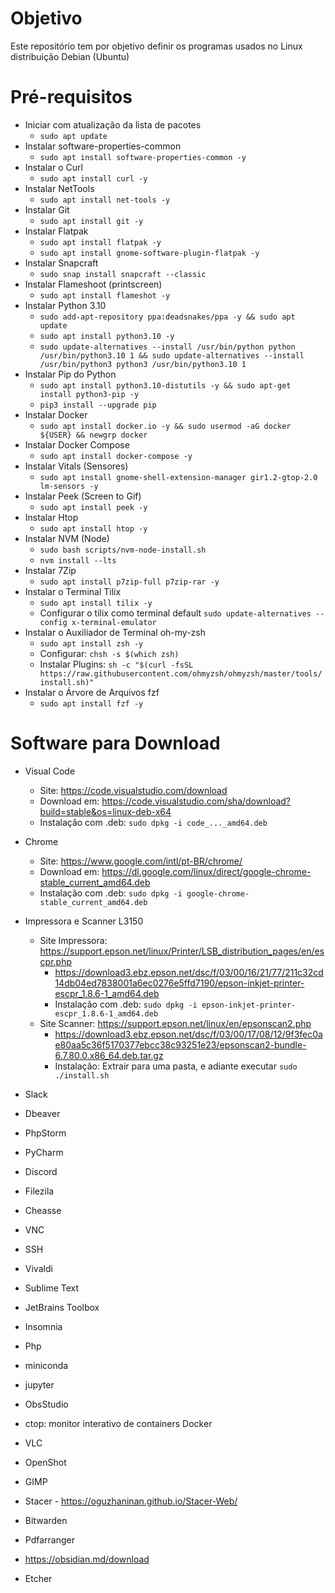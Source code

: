 # Objetivo
Este repositório tem por objetivo definir os programas usados no Linux distribuição Debian (Ubuntu)

# Pré-requisitos

- Iniciar com atualização da lista de pacotes
  - ```sudo apt update```
- Instalar software-properties-common
  - ```sudo apt install software-properties-common -y```
- Instalar o Curl
  - ```sudo apt install curl -y```
- Instalar NetTools
  - ```sudo apt install net-tools -y```
- Instalar Git
  - ```sudo apt install git -y```
- Instalar Flatpak
  - ```sudo apt install flatpak -y```
  - ```sudo apt install gnome-software-plugin-flatpak -y```
- Instalar Snapcraft
  - ```sudo snap install snapcraft --classic```
- Instalar Flameshoot (printscreen)
  - ```sudo apt install flameshot -y```
- Instalar Python 3.10
  - ```sudo add-apt-repository ppa:deadsnakes/ppa -y && sudo apt update```
  - ```sudo apt install python3.10 -y```
  - ```sudo update-alternatives --install /usr/bin/python python /usr/bin/python3.10 1 && sudo update-alternatives --install /usr/bin/python3 python3 /usr/bin/python3.10 1```
- Instalar Pip do Python
  - ```sudo apt install python3.10-distutils -y && sudo apt-get install python3-pip -y```
  - ```pip3 install --upgrade pip```
- Instalar Docker
  - ```sudo apt install docker.io -y && sudo usermod -aG docker ${USER} && newgrp docker```
- Instalar Docker Compose
  - ```sudo apt install docker-compose -y```
- Instalar Vitals (Sensores)
  - ```sudo apt install gnome-shell-extension-manager gir1.2-gtop-2.0 lm-sensors -y```
- Instalar Peek (Screen to Gif)
  - ```sudo apt install peek -y```
- Instalar Htop
  - ```sudo apt install htop -y```
- Instalar NVM (Node)
  - ```sudo bash scripts/nvm-node-install.sh```
  - ```nvm install --lts```
- Instalar 7Zip
  - ```sudo apt install p7zip-full p7zip-rar -y```
- Instalar o Terminal Tilix
  - ```sudo apt install tilix -y```
  - Configurar o tilix como terminal default ```sudo update-alternatives --config x-terminal-emulator```
- Instalar o Auxiliador de Terminal oh-my-zsh
  - ```sudo apt install zsh -y```
  - Configurar: ```chsh -s $(which zsh)```
  - Instalar Plugins: ```sh -c "$(curl -fsSL https://raw.githubusercontent.com/ohmyzsh/ohmyzsh/master/tools/install.sh)"```
- Instalar o Árvore de Arquivos fzf
  - ```sudo apt install fzf -y```






# Software para Download
- Visual Code
  - Site: https://code.visualstudio.com/download
  - Download em: https://code.visualstudio.com/sha/download?build=stable&os=linux-deb-x64
  - Instalação com .deb: ```sudo dpkg -i code_..._amd64.deb```
- Chrome
  - Site: https://www.google.com/intl/pt-BR/chrome/
  - Download em: https://dl.google.com/linux/direct/google-chrome-stable_current_amd64.deb
  - Instalação com .deb: ```sudo dpkg -i google-chrome-stable_current_amd64.deb```
- Impressora e Scanner L3150
  - Site Impressora: https://support.epson.net/linux/Printer/LSB_distribution_pages/en/escpr.php
    - https://download3.ebz.epson.net/dsc/f/03/00/16/21/77/211c32cd14db04ed7838001a6ec0276e5ffd7190/epson-inkjet-printer-escpr_1.8.6-1_amd64.deb
    - Instalação com .deb: ```sudo dpkg -i epson-inkjet-printer-escpr_1.8.6-1_amd64.deb```
  - Site Scanner: https://support.epson.net/linux/en/epsonscan2.php
    - https://download3.ebz.epson.net/dsc/f/03/00/17/08/12/9f3fec0ae80aa5c36f5170377ebcc38c93251e23/epsonscan2-bundle-6.7.80.0.x86_64.deb.tar.gz
    - Instalação: Extrair para uma pasta, e adiante executar ```sudo ./install.sh```


- Slack
- Dbeaver
- PhpStorm
- PyCharm
- Discord
- Filezila
- Cheasse
- VNC
- SSH
- Vivaldi
- Sublime Text
- JetBrains Toolbox
- Insomnia
- Php
- miniconda
- jupyter
- ObsStudio
- ctop: monitor interativo de containers Docker
- VLC
- OpenShot
- GIMP
- Stacer - https://oguzhaninan.github.io/Stacer-Web/
- Bitwarden
- Pdfarranger
- https://obsidian.md/download
- Etcher